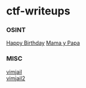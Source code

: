 # ctf-writeups


### OSINT
[Happy Birthday](deadface-HappyBirthday.md)
[Mama y Papa](deadface-Mama_Y_Papa.md)

### MISC
[vimjail](lakeCTF-vimjail.md) \
[vimjail2](lakeCTF-vimjail2.md) 
